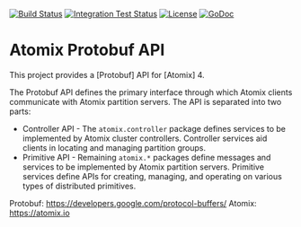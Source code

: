 <!--
SPDX-FileCopyrightText: 2019-present Open Networking Foundation <info@opennetworking.org>
SPDX-License-Identifier: Apache-2.0
-->

[![Build Status](https://travis-ci.org/atomix/atomix-api.svg?branch=master)](https://travis-ci.org/atomix/atomix-api)
[![Integration Test Status](https://img.shields.io/travis/atomix/go-framework?label=Integration%20Tests&logo=Integration)](https://travis-ci.org/onosproject/onos-test)
[![License](https://img.shields.io/badge/License-Apache%202.0-blue.svg)](https://github.com/gojp/goreportcard/blob/master/LICENSE)
[![GoDoc](https://godoc.org/github.com/atomix/atomix-api?status.svg)](https://godoc.org/github.com/atomix/atomix-api)


# Atomix Protobuf API

This project provides a [Protobuf] API for [Atomix] 4.

The Protobuf API defines the primary interface through which Atomix clients
communicate with Atomix partition servers. The API is separated into
two parts:
* Controller API - The `atomix.controller` package defines services
to be implemented by Atomix cluster controllers. Controller services aid
clients in locating and managing partition groups.
* Primitive API - Remaining `atomix.*` packages define messages and services
to be implemented by Atomix partition servers. Primitive services define
APIs for creating, managing, and operating on various types of
distributed primitives.

Protobuf: https://developers.google.com/protocol-buffers/
Atomix: https://atomix.io
